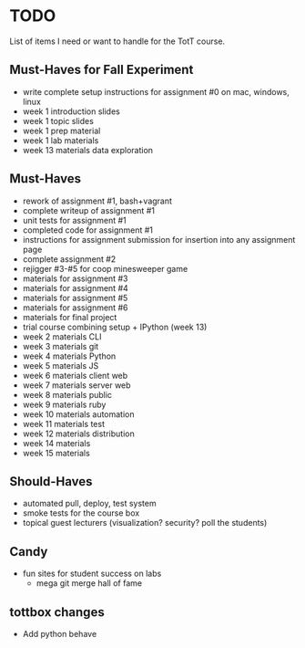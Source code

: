 # TODO

List of items I need or want to handle for the TotT course.

## Must-Haves for Fall Experiment

* write complete setup instructions for assignment #0 on mac, windows, linux
* week 1 introduction slides
* week 1 topic slides
* week 1 prep material
* week 1 lab materials
* week 13 materials data exploration

## Must-Haves

* rework of assignment #1, bash+vagrant
* complete writeup of assignment #1
* unit tests for assignment #1
* completed code for assignment #1
* instructions for assignment submission for insertion into any assignment page
* complete assignment #2
* rejigger #3-#5 for coop minesweeper game
* materials for assignment #3
* materials for assignment #4
* materials for assignment #5
* materials for assignment #6
* materials for final project
* trial course combining setup + IPython (week 13)
* week 2 materials CLI
* week 3 materials git
* week 4 materials Python
* week 5 materials JS
* week 6 materials client web
* week 7 materials server web
* week 8 materials public
* week 9 materials ruby
* week 10 materials automation
* week 11 materials test
* week 12 materials distribution
* week 14 materials
* week 15 materials

## Should-Haves

* automated pull, deploy, test system
* smoke tests for the course box
* topical guest lecturers (visualization? security? poll the students)

## Candy

* fun sites for student success on labs
    * mega git merge hall of fame

## tottbox changes

* Add python behave
